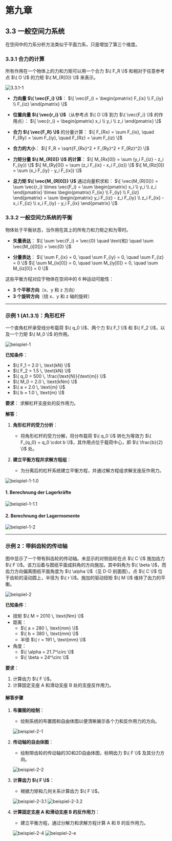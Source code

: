 # 第九章

## 3.3 一般空间力系统

在空间中的力系分析方法类似于平面力系，只是增加了第三个维度。

### 3.3.1 合力的计算

所有作用在一个物体上的力和力矩可以用一个合力 $\( F_R \)$ 和相对于任意参考点 $\( O \)$ 的力矩 $\( M_{R[0]} \)$ 来表示。

![3.3.1-1](./subjects/Statik/modul-009/imgs/3.3.1-1.png)

- **力向量 $\( \vec{F_i} \)$**：
  $\[
  \vec{F_i} = \begin{pmatrix} F_{ix} \\ F_{iy} \\ F_{iz} \end{pmatrix}
  \]$

- **位置向量 $\( \vec{r_i} \)$**（从参考点 $\( O \)$ 到力 $\( \vec{F_i} \)$ 的作用点）：
  $\[
  \vec{r_i} = \begin{pmatrix} x_i \\ y_i \\ z_i \end{pmatrix}
  \]$

- **合力 $\( \vec{F_R} \)$** 的分量计算：
  $\[
  F_{Rx} = \sum F_{ix}, \quad F_{Ry} = \sum F_{iy}, \quad F_{Rz} = \sum F_{iz}
  \]$

- **合力的大小**：
  $\[
  F_R = \sqrt{F_{Rx}^2 + F_{Ry}^2 + F_{Rz}^2}
  \]$

- **力矩分量 $\( M_{R[0]} \)$ 的计算**：
  $\[
  M_{Rx[0]} = \sum (y_i F_{iz} - z_i F_{iy})
  \]$
  $\[
  M_{Ry[0]} = \sum (z_i F_{ix} - x_i F_{iz})
  \]$
  $\[
  M_{Rz[0]} = \sum (x_i F_{iy} - y_i F_{ix})
  \]$

- **总力矩 $\( \vec{M_{R[0]}} \)$** 通过向量积求和：
  $\[
  \vec{M_{R[0]}} = \sum \vec{r_i} \times \vec{F_i} = \sum \begin{pmatrix} x_i \\ y_i \\ z_i \end{pmatrix} \times \begin{pmatrix} F_{ix} \\ F_{iy} \\ F_{iz} \end{pmatrix} = \sum \begin{pmatrix} y_i F_{iz} - z_i F_{iy} \\ z_i F_{ix} - x_i F_{iz} \\ x_i F_{iy} - y_i F_{ix} \end{pmatrix}
  \]$

### 3.3.2 一般空间力系统的平衡

物体处于平衡状态，当作用在其上的所有力和力矩之和为零时。

- **矢量表达**：
  $\[
  \sum \vec{F_i} = \vec{0} \quad \text{和} \quad \sum \vec{M_{i[0]}} = \vec{0}
  \]$

- **分量表达**：
  $\[
  \sum F_{ix} = 0, \quad \sum F_{iy} = 0, \quad \sum F_{iz} = 0
  \]$
  $\[
  \sum M_{ix[0]} = 0, \quad \sum M_{iy[0]} = 0, \quad \sum M_{iz[0]} = 0
  \]$

这些平衡方程对应于物体在空间中的 6 种运动可能性：

- **3 个平移方向**（x、y 和 z 方向）
- **3 个旋转方向**（绕 x、y 和 z 轴的旋转）

---

### 示例 1 (A1.3.1)：角形杠杆

一个直角杠杆承受线分布载荷 $\( q_0 \)$、两个力 $\( F_1 \)$ 和 $\( F_2 \)$，以及一个力矩 $\( M_0 \)$ 的作用。

![beispiel-1](./subjects/Statik/modul-009/imgs/beispiel-1.png)

**已知条件**：

- $\( F_1 = 2.0 \, \text{kN} \)$
- $\( F_2 = 1.5 \, \text{kN} \)$
- $\( q_0 = 500 \, \frac{\text{N}}{\text{m}} \)$
- $\( M_0 = 2.0 \, \text{kNm} \)$
- $\( a = 2.0 \, \text{m} \)$
- $\( b = 1.0 \, \text{m} \)$

**要求**：
求解杠杆支座处的反作用力。

**解答**：

1. **角形杠杆的受力分析**：
   - 将角形杠杆的受力分解，将分布载荷 $\( q_0 \)$ 转化为等效力 $\( F_{q_0} = q_0 \cdot b \)$，其作用点位于载荷中心，即 $\( \frac{b}{2} \)$ 处。

2. **建立平衡方程并求解方程组**：
   - 为分离后的杠杆系统建立平衡方程，并通过解方程组求解支座反作用力。

![beispiel-1-1.0](./subjects/Statik/modul-009/imgs/beispiel-1-1.0.png)

#### 1. Berechnung der Lagerkräfte

![beispiel-1-1.1](./subjects/Statik/modul-009/imgs/beispiel-1-1.1.png)

#### 2. Berechnung der Lagermomente

![beispiel-1-2](./subjects/Statik/modul-009/imgs/beispiel-1-2.png)

---

### 示例 2：带斜齿轮的传动轴

图中显示了一个带有斜齿轮的传动轴。未显示的对侧齿轮在点 $\( C \)$ 施加齿力 $\( F \)$。该力沿着与图纸平面成斜角的方向施加，其中斜角为 $\( \beta \)$，而齿力方向偏离图纸平面角度为 $\( \alpha \)$（见 D-D 剖面图）。点 $\( C \)$ 位于齿轮的滚动圆上，半径为 $\( r \)$。施加的驱动扭矩 $\( M \)$ 维持了齿力的平衡。

![beispiel-2](./subjects/Statik/modul-009/imgs/beispiel-2.png)

**已知条件**：

- 扭矩 $\( M = 2010 \, \text{Nm} \)$
- 距离：
  - $\( a = 280 \, \text{mm} \)$
  - $\( b = 380 \, \text{mm} \)$
  - 半径 $\( r = 191 \, \text{mm} \)$
- 角度：
  - $\( \alpha = 21.7^\circ \)$
  - $\( \beta = 24^\circ \)$

**要求**：

1. 计算齿力 $\( F \)$。
2. 计算固定支座 A 和滑动支座 B 处的支座反作用力。

#### 解答步骤

1. **布置图的绘制**：
   - 绘制系统的布置图和自由体图以便清晰展示各个力和反作用力的方向。

    ![beispiel-2-1](./subjects/Statik/modul-009/imgs/beispiel-2-1.png)

2. **传动轴的自由体图**：
   - 绘制带齿轮的传动轴的3D和2D自由体图，标明齿力 $\( F \)$ 及其分力方向。

    ![beispiel-2-2](./subjects/Statik/modul-009/imgs/beispiel-2-2.png)

3. **计算齿力 $\( F \)$**：
   - 根据力矩和几何关系计算齿力 $\( F \)$。

    ![beispiel-2-3.1](./subjects/Statik/modul-009/imgs/beispiel-2-3.1.png)
    ![beispiel-2-3.2](./subjects/Statik/modul-009/imgs/beispiel-2-3.2.png)

4. **计算固定支座 A 和滑动支座 B 的反作用力**：
   - 建立平衡方程，通过分解力和求解方程计算 A 和 B 的反作用力。

    ![beispiel-2-4](./subjects/Statik/modul-009/imgs/beispiel-2-4.png)
    ![beispiel-2-e](./subjects/Statik/modul-009/imgs/beispiel-2-e.png)
